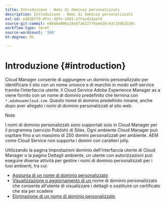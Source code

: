 ```yaml
---
title: Introduzione - Nomi di dominio personalizzati
description: Introduzione - Nomi di dominio personalizzati
exl-id: ed03bff9-dfcc-4dfe-a501-a7facd24aa7d
source-git-commit: e8848a006a28e87a622779ae62bc43c159b2b20c
workflow-type: tm+mt
source-wordcount: '169'
ht-degree: 0%

---
```


# Introduzione {#introduction}

Cloud Manager consente di aggiungere un dominio personalizzato per identificare il sito con un nome univoco e di marchio in modo self-service tramite l’interfaccia utente. Il Cloud Service Adobe Experience Manager as a viene fornito con un nome di dominio predefinito che termina con `*.adobeaemcloud.com`. Questo nome di dominio predefinito rimane, anche dopo aver allegato i nomi di dominio personalizzati al sito web.

>[!NOTE]
>I nomi di dominio personalizzati sono supportati solo in Cloud Manager per il programma (servizio Publish) di Sites. Ogni ambiente Cloud Manager può ospitare fino a un massimo di 250 domini personalizzati per ambiente. AEM come Cloud Service non supporta i domini con caratteri jolly.

Utilizzando la pagina Impostazioni dominio dell’interfaccia utente di Cloud Manager o la pagina Dettagli ambiente, un utente con autorizzazioni può eseguire diverse attività per gestire i nomi di dominio personalizzati per i tuoi ambienti, tra cui:

* [Aggiunta di un nome di dominio personalizzato](/help/implementing/cloud-manager/custom-domain-names/add-custom-domain-name.md)
* [Visualizzazione o aggiornamento di un ](/help/implementing/cloud-manager/custom-domain-names/view-update-replace-custom-domain-name.md) nome di dominio personalizzato che consente all’utente di visualizzare i dettagli o sostituire un certificato che sta per scadere
* [Eliminazione di un nome di dominio personalizzato](/help/implementing/cloud-manager/custom-domain-names/delete-custom-domain-name.md)
